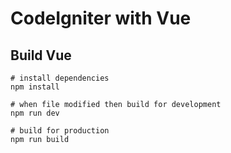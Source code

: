 # CodeIgniter with Vue

## Build Vue
```
# install dependencies
npm install

# when file modified then build for development
npm run dev

# build for production
npm run build
```
